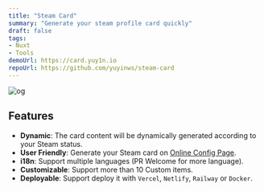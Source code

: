 ```yaml
---
title: "Steam Card"
summary: "Generate your steam profile card quickly"
draft: false
tags:
- Nuxt
- Tools
demoUrl: https://card.yuy1n.io
repoUrl: https://github.com/yuyinws/steam-card
---
```


![og](/steam-card-demo.svg)

## Features
- **Dynamic**: The card content will be dynamically generated according to your Steam status.
- **User Friendly**: Generate your Steam card on [Online Config Page](https://card.yuy1n.io).
- **i18n**: Support multiple languages (PR Welcome for more language).
- **Customizable**: Support more than 10 Custom items.
- **Deployable**: Support deploy it with `Vercel`, `Netlify`, `Railway` or `Docker`.
